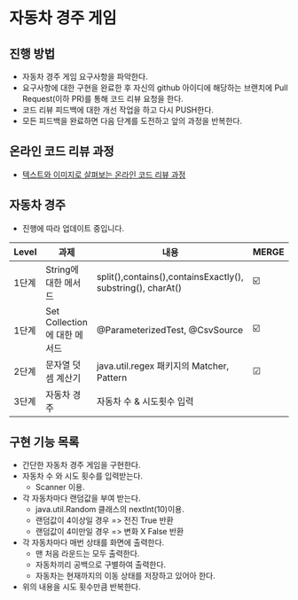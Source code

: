 # 자동차 경주 게임

## 진행 방법
* 자동차 경주 게임 요구사항을 파악한다.
* 요구사항에 대한 구현을 완료한 후 자신의 github 아이디에 해당하는 브랜치에 Pull Request(이하 PR)를 통해 코드 리뷰 요청을 한다.
* 코드 리뷰 피드백에 대한 개선 작업을 하고 다시 PUSH한다.
* 모든 피드백을 완료하면 다음 단계를 도전하고 앞의 과정을 반복한다.

## 온라인 코드 리뷰 과정
* [텍스트와 이미지로 살펴보는 온라인 코드 리뷰 과정](https://github.com/next-step/nextstep-docs/tree/master/codereview)

##  자동차 경주
- 진행에 따라 업데이트 중입니다.

| Level | 과제 | 내용 | MERGE |
| ------ | -- | -- |----------- |
| 1단계 | String에 대한 메서드 | split(),contains(),containsExactly(), substring(), charAt()| ☑️
| 1단계 | Set Collection에 대한 메서드 |  @ParameterizedTest, @CsvSource | ☑️
| 2단계 | 문자열 덧셈 계산기 |  java.util.regex 패키지의 Matcher, Pattern  | ☑
| 3단계 | 자동차 경주 | 자동차 수 & 시도횟수 입력    |


## 구현 기능 목록
* 간단한 자동차 경주 게임을 구현한다.
* 자동차 수 와 시도 횟수를 입력받는다.
   * Scanner 이용.
* 각 자동차마다 랜덤값을 부여 받는다.
    * java.util.Random 클래스의 nextInt(10)이용.
    * 랜덤값이 4이상일 경우 => 전진 True 반환
    * 랜덤값이 4미만일 경우 => 변화 X False 반환
* 각 자동차마다 매번 상태를 화면에 출력한다.
    * 맨 처음 라운드는 모두 출력한다.
    * 자동차끼리 공백으로 구별하여 출력한다.
    * 자동차는 현재까지의 이동 상태를 저장하고 있어아 한다.
* 위의 내용을 시도 횟수만큼 반복한다.

